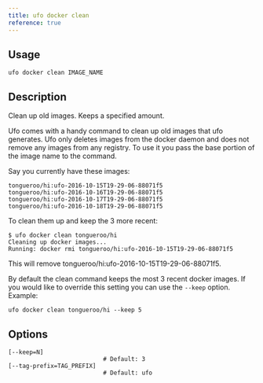 ```yaml
---
title: ufo docker clean
reference: true
---
```


## Usage

    ufo docker clean IMAGE_NAME

## Description

Clean up old images.  Keeps a specified amount.

Ufo comes with a handy command to clean up old images that ufo generates. Ufo only deletes images from the docker daemon and does not remove any images from any registry.  To use it you pass the base portion of the image name to the command.

Say you currently have these images:

    tongueroo/hi:ufo-2016-10-15T19-29-06-88071f5
    tongueroo/hi:ufo-2016-10-16T19-29-06-88071f5
    tongueroo/hi:ufo-2016-10-17T19-29-06-88071f5
    tongueroo/hi:ufo-2016-10-18T19-29-06-88071f5

To clean them up and keep the 3 more recent:

    $ ufo docker clean tongueroo/hi
    Cleaning up docker images...
    Running: docker rmi tongueroo/hi:ufo-2016-10-15T19-29-06-88071f5

This will remove tongueroo/hi:ufo-2016-10-15T19-29-06-88071f5.

By default the clean command keeps the most 3 recent docker images. If you would like to override this setting you can use the `--keep` option. Example:

    ufo docker clean tongueroo/hi --keep 5


## Options

```
[--keep=N]                 
                           # Default: 3
[--tag-prefix=TAG_PREFIX]  
                           # Default: ufo
```

